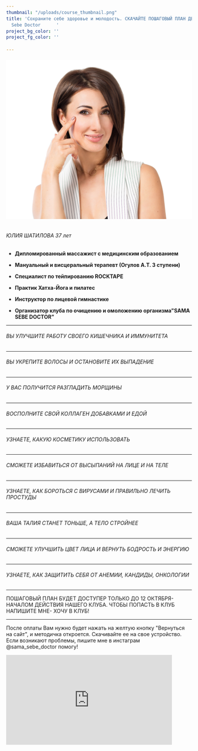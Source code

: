 ```yaml
---
thumbnail: "/uploads/course_thumbnail.png"
title: 'Сохраните себе здоровье и молодость. СКАЧАЙТЕ ПОШАГОВЫЙ ПЛАН ДЕЙСТВИЙ                 Sama
  Sebe Doctor      '
project_bg_color: ''
project_fg_color: ''

---
```

###### ![](/uploads/course-1.png)

###### ЮЛИЯ ШАТИЛОВА 37 лет

* **Дипломированный массажист с медицинским образованием**

* **Мануальный и висцеральный терапевт (Огулов А.Т. 3 ступени)**

* **Специалист по тейпированию ROCKTAPE**

* **Практик Хатха-Йога и пилатес**

* **Инструктор по лицевой гимнастике**

* **Организатор клуба по очищению и омоложению организма"SAMA SEBE DOCTOR"**

***

###### ВЫ УЛУЧШИТЕ РАБОТУ СВОЕГО КИШЕЧНИКА И ИММУНИТЕТА

***

###### ВЫ УКРЕПИТЕ ВОЛОСЫ И ОСТАНОВИТЕ ИХ ВЫПАДЕНИЕ

***

###### У ВАС ПОЛУЧИТСЯ РАЗГЛАДИТЬ МОРЩИНЫ

***

###### ВОСПОЛНИТЕ СВОЙ КОЛЛАГЕН ДОБАВКАМИ И ЕДОЙ

***

###### УЗНАЕТЕ, КАКУЮ КОСМЕТИКУ ИСПОЛЬЗОВАТЬ

***

###### СМОЖЕТЕ ИЗБАВИТЬСЯ ОТ ВЫСЫПАНИЙ НА ЛИЦЕ И НА ТЕЛЕ

***

###### УЗНАЕТЕ, КАК БОРОТЬСЯ С ВИРУСАМИ И ПРАВИЛЬНО ЛЕЧИТЬ ПРОСТУДЫ

***

###### ВАША ТАЛИЯ СТАНЕТ ТОНЬШЕ, А ТЕЛО СТРОЙНЕЕ

***

###### СМОЖЕТЕ УЛУЧШИТЬ ЦВЕТ ЛИЦА И ВЕРНУТЬ БОДРОСТЬ И ЭНЕРГИЮ

***

###### УЗНАЕТЕ, КАК ЗАЩИТИТЬ СЕБЯ ОТ АНЕМИИ, КАНДИДЫ, ОНКОЛОГИИ

***

ПОШАГОВЫЙ ПЛАН БУДЕТ ДОСТУПЕР ТОЛЬКО ДО 12 ОКТЯБРЯ- НАЧАЛОМ ДЕЙСТВИЯ НАШЕГО КЛУБА. ЧТОБЫ ПОПАСТЬ В КЛУБ НАПИШИТЕ МНЕ- ХОЧУ В КЛУБ!

***

После оплаты Вам нужно будет нажать на желтую кнопку "Вернуться на сайт", и методичка откроется. Скачивайте ее на свое устройство.
Если возникают проблемы, пишите мне в инстаграм @sama_sebe_doctor помогу!

<iframe src="https://promo-money.ru/quickpay/shop-widget?writer=seller&targets=%D0%9C%D0%B5%D1%82%D0%BE%D0%B4%D0%B8%D1%87%D0%BA%D0%B0%20%22%D0%9A%D0%B0%D0%BA%20%D1%81%D0%BE%D1%85%D1%80%D0%B0%D0%BD%D0%B8%D1%82%D1%8C%20%D0%BC%D0%BE%D0%BB%D0%BE%D0%B4%D0%BE%D1%81%D1%82%D1%8C%22&targets-hint=&default-sum=390&button-text=12&payment-type-choice=on&fio=on&phone=on&hint=&successURL=https%3A%2F%2Fyadi.sk%2Fi%2FAB0KyP0NeHdkag&quickpay=shop&account=410016189735528" width="450"style="max-width:100%" height="244" frameborder="0" allowtransparency="true" scrolling="no"></iframe>